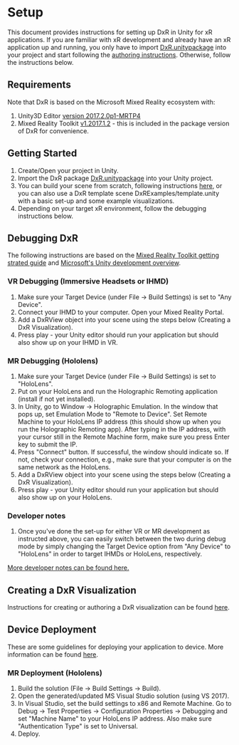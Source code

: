 # Setup

This document provides instructions for setting up DxR in Unity for xR applications. If you are familiar with xR development and already have an xR application up and running, you only have to import [DxR.unitypackage](https://github.com/ronellsicat/DxR/raw/master/DxR.unitypackage) into your project and start following the [authoring instructions](AUTHORING.md). Otherwise, follow the instructions below. 

## Requirements

Note that DxR is based on the Microsoft Mixed Reality ecosystem with: 

1. Unity3D Editor [version 2017.2.0p1-MRTP4](http://beta.unity3d.com/download/b1565bfe4a0c/UnityDownloadAssistant.exe) 
2. Mixed Reality Toolkit [v1.2017.1.2](https://github.com/Microsoft/MixedRealityToolkit-Unity/releases/tag/v1.2017.2.0) - this is included in the package version of DxR for convenience.

## Getting Started

1. Create/Open your project in Unity. 
2. Import the DxR package [DxR.unitypackage](https://github.com/ronellsicat/DxR/raw/master/DxR.unitypackage) into your Unity project.
3. You can build your scene from scratch, following instructions [here](AUTHORING.md), or you can also use a DxR template scene DxRExamples/template.unity with a basic set-up and some example visualizations.
4. Depending on your target xR environment, follow the debugging instructions below.

<!--
Microsoft's initial set-up instructions [here](https://developer.microsoft.com/en-us/windows/mixed-reality/unity_development_overview). Then follow the steps below depending on your target xR system. 
-->

## Debugging DxR

The following instructions are based on the [Mixed Reality Toolkit getting strated guide](https://github.com/Microsoft/MixedRealityToolkit-Unity/blob/master/GettingStarted.md) and [Microsoft's Unity development overview](https://developer.microsoft.com/en-us/windows/mixed-reality/unity_development_overview).

### VR Debugging (Immersive Headsets or IHMD)
1. Make sure your Target Device (under File -> Build Settings) is set to "Any Device".
2. Connect your IHMD to your computer. Open your Mixed Reality Portal.
3. Add a DxRView object into your scene using the steps below (Creating a DxR Visualization).
4. Press play - your Unity editor should run your application but should also show up on your IHMD in VR.

### MR Debugging (Hololens)
1. Make sure your Target Device (under File -> Build Settings) is set to "HoloLens".
2. Put on your HoloLens and run the Holographic Remoting application (install if not yet installed). 
3. In Unity, go to Window -> Holographic Emulation. In the window that pops up, set Emulation Mode to "Remote to Device". Set Remote Machine to your HoloLens IP address (this should show up when you run the Holographic Remoting app). After typing in the IP address, with your cursor still in the Remote Machine form, make sure you press Enter key to submit the IP.
4. Press "Connect" button. If successful, the window should indicate so. If not, check your connection, e.g., make sure that your computer is on the same network as the HoloLens.
5. Add a DxRView object into your scene using the steps below (Creating a DxR Visualization).
6. Press play - your Unity editor should run your application but should also show up on your HoloLens.

### Developer notes
1. Once you've done the set-up for either VR or MR development as instructed above, you can easily switch between the two during debug mode by simply changing the Target Device option from "Any Device" to "HoloLens" in order to target IHMDs or HoloLens, respectively.

[More developer notes can be found here.](Development.md)

## Creating a DxR Visualization

Instructions for creating or authoring a DxR visualization can be found [here](AUTHORING.md).

## Device Deployment

These are some guidelines for deploying your application to device. More information can be found [here](https://developer.microsoft.com/en-us/windows/mixed-reality/using_visual_studio).

<!--
### VR Deployment (Immersive Headsets or IHMD)
1. Build the solution (File -> Build Settings -> Build). 
2. Open the generated/updated MS Visual Studio solution (using VS 2017). 
3. In Visual Studio, set the build settings to x86 and Local Machine. 
4. Deploy.
-->

### MR Deployment (Hololens)
1. Build the solution (File -> Build Settings -> Build). 
2. Open the generated/updated MS Visual Studio solution (using VS 2017). 
3. In Visual Studio, set the build settings to x86 and Remote Machine. Go to Debug -> Test Properties -> Configuration Properties -> Debugging and set "Machine Name" to your HoloLens IP address. Also make sure "Authentication Type" is set to Universal.
4. Deploy.
